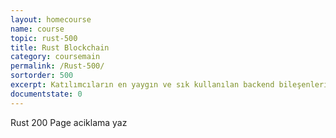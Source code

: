```yaml
---
layout: homecourse
name: course
topic: rust-500
title: Rust Blockchain
category: coursemain
permalink: /Rust-500/
sortorder: 500
excerpt: Katılımcıların en yaygın ve sık kullanılan backend bileşenlerini anlamalarini ve uygulamalarinda kullanabilmelerini saglamak icin hazirlanmistir.
documentstate: 0
---
```

Rust 200 Page aciklama yaz
